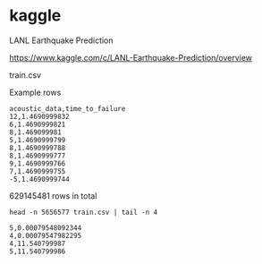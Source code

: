 # kaggle

LANL Earthquake Prediction

https://www.kaggle.com/c/LANL-Earthquake-Prediction/overview


train.csv

Example rows
```
acoustic_data,time_to_failure
12,1.4690999832
6,1.4690999821
8,1.469099981
5,1.4690999799
8,1.4690999788
8,1.4690999777
9,1.4690999766
7,1.4690999755
-5,1.4690999744
```

629145481 rows in total


`head -n 5656577 train.csv | tail -n 4`

```
5,0.00079548092344
4,0.00079547982295
4,11.540799987
5,11.540799986
```
